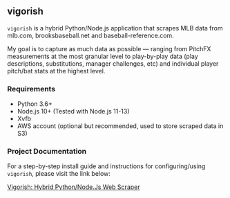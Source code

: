 ## vigorish

`vigorish` is a hybrid Python/Node.js application that scrapes MLB data from mlb.com, brooksbaseball.net and baseball-reference.com.

My goal is to capture as much data as possible &mdash; ranging from PitchFX measurements at the most granular level to play-by-play data (play descriptions, substitutions, manager challenges, etc) and individual player pitch/bat stats at the highest level.

### Requirements

-   Python 3.6+
-   Node.js 10+ (Tested with Node.js 11-13)
-   Xvfb
-   AWS account (optional but recommended, used to store scraped data in S3)

### Project Documentation

For a step-by-step install guide and instructions for configuring/using `vigorish`, please visit the link below:

[Vigorish: Hybrid Python/Node.Js Web Scraper](https://aaronluna.dev/projects/vigorish/)
